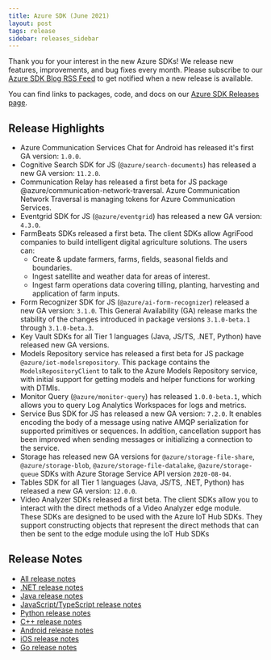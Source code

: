 ```yaml
---
title: Azure SDK (June 2021)
layout: post
tags: release
sidebar: releases_sidebar
---
```


Thank you for your interest in the new Azure SDKs! We release new features, improvements, and bug fixes every month. Please subscribe to our [Azure SDK Blog RSS Feed](https://devblogs.microsoft.com/azure-sdk/feed) to get notified when a new release is available.

You can find links to packages, code, and docs on our [Azure SDK Releases page](https://aka.ms/azsdk/releases).

## Release Highlights

- Azure Communication Services Chat for Android has released it's first GA version: `1.0.0`.
- Cognitive Search SDK for JS (`@azure/search-documents`) has released a new GA version: `11.2.0`.
- Communication Relay has released a first beta for JS package @azure/communication-network-traversal. Azure Communication Network Traversal is managing tokens for Azure Communication Services.
- Eventgrid SDK for JS (`@azure/eventgrid`) has released a new GA version: `4.3.0`.
- FarmBeats SDKs released a first beta. The client SDKs allow AgriFood companies to build intelligent digital agriculture solutions. The users can:
  - Create & update farmers, farms, fields, seasonal fields and boundaries.
  - Ingest satellite and weather data for areas of interest.
  - Ingest farm operations data covering tilling, planting, harvesting and application of farm inputs.
- Form Recognizer SDK for JS (`@azure/ai-form-recognizer`) released a new GA version: `3.1.0`. This General Availability (GA) release marks the stability of the changes introduced in package versions `3.1.0-beta.1` through `3.1.0-beta.3`.
- Key Vault SDKs for all Tier 1 languages (Java, JS/TS, .NET, Python) have released new GA versions.
- Models Repository service has released a first beta for JS package `@azure/iot-modelsrepository`. This package contains the `ModelsRepositoryClient` to talk to the Azure Models Repository service, with initial support for getting models and helper functions for working with DTMIs.
- Monitor Query (`@azure/monitor-query`) has released `1.0.0-beta.1`, which allows you to query Log Analytics Workspaces for logs and metrics.
- Service Bus SDK for JS has released a new GA version: `7.2.0`. It enables encoding the body of a message using native AMQP serialization for supported primitives or sequences. In addition, cancellation support has been improved when sending messages or initializing a connection to the service.
- Storage has released new GA versions for `@azure/storage-file-share`, `@azure/storage-blob`, `@azure/storage-file-datalake`, `@azure/storage-queue` SDKs with Azure Storage Service API version `2020-08-04`.
- Tables SDK for all Tier 1 languages (Java, JS/TS, .NET, Python) has released a new GA version: `12.0.0`.
- Video Analyzer SDKs released a first beta. The client SDKs allow you to interact with the direct methods of a Video Analyzer edge module. These SDKs are designed to be used with the Azure IoT Hub SDKs. They support constructing objects that represent the direct methods that can then be sent to the edge module using the IoT Hub SDKs

## Release Notes

* [All release notes](index.md)
* [.NET release notes](dotnet.md)
* [Java release notes](java.md)
* [JavaScript/TypeScript release notes](js.md)
* [Python release notes](python.md)
* [C++ release notes](cpp.md)
* [Android release notes](android.md)
* [iOS release notes](ios.md)
* [Go release notes](go.md)
